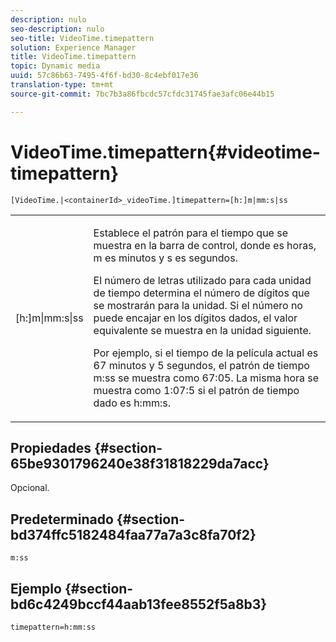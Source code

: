 ```yaml
---
description: nulo
seo-description: nulo
seo-title: VideoTime.timepattern
solution: Experience Manager
title: VideoTime.timepattern
topic: Dynamic media
uuid: 57c86b63-7495-4f6f-bd30-8c4ebf017e36
translation-type: tm+mt
source-git-commit: 7bc7b3a86fbcdc57cfdc31745fae3afc06e44b15

---
```



# VideoTime.timepattern{#videotime-timepattern}

`[VideoTime.|<containerId>_videoTime.]timepattern=[h:]m|mm:s|ss`

<table id="table_9FC55144166F406DB07DFE0C57791475"> 
 <tbody> 
  <tr> 
   <td colname="col1"> <p> <span class="codeph"> [h:]m|mm:s|ss</span> </p> </td> 
   <td colname="col2"> <p> Establece el patrón para el tiempo que se muestra en la barra de control, donde <span class="codeph"></span> es horas, <span class="codeph"> m</span> es minutos y <span class="codeph"> s</span> es segundos. </p> <p>El número de letras utilizado para cada unidad de tiempo determina el número de dígitos que se mostrarán para la unidad. Si el número no puede encajar en los dígitos dados, el valor equivalente se muestra en la unidad siguiente. </p> <p>Por ejemplo, si el tiempo de la película actual es 67 minutos y 5 segundos, el patrón de tiempo <span class="codeph"> m:ss</span> se muestra como 67:05. La misma hora se muestra como 1:07:5 si el patrón de tiempo dado es <span class="codeph"> h:mm:s</span>. </p> </td> 
  </tr> 
 </tbody> 
</table>

## Propiedades {#section-65be9301796240e38f31818229da7acc}

Opcional.

## Predeterminado {#section-bd374ffc5182484faa77a7a3c8fa70f2}

`m:ss`

## Ejemplo {#section-bd6c4249bccf44aab13fee8552f5a8b3}

`timepattern=h:mm:ss`
